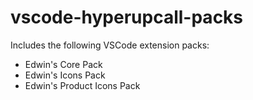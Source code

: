 # vscode-hyperupcall-packs

Includes the following VSCode extension packs:

- Edwin's Core Pack
- Edwin's Icons Pack
- Edwin's Product Icons Pack
